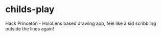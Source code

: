 # childs-play
Hack Princeton - HoloLens based drawing app, feel like a kid scribbling outside the lines again!
